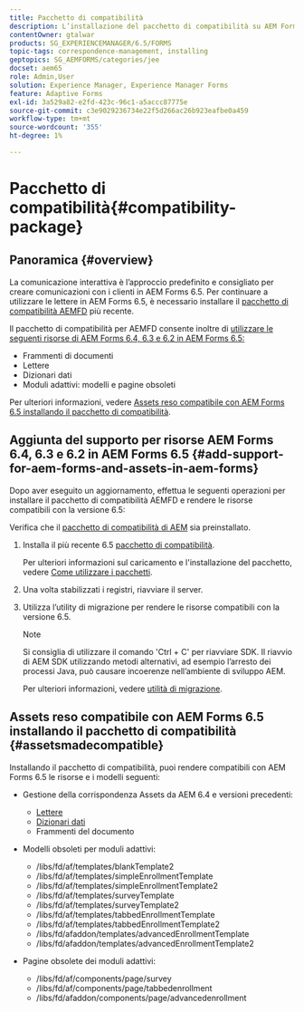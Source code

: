 ```yaml
---
title: Pacchetto di compatibilità
description: L’installazione del pacchetto di compatibilità su AEM Forms 6.5 consente di utilizzare le risorse di Gestione della corrispondenza di AEM Forms 6.4 e versioni precedenti e i modelli e le pagine obsoleti dei moduli adattivi
contentOwner: gtalwar
products: SG_EXPERIENCEMANAGER/6.5/FORMS
topic-tags: correspondence-management, installing
geptopics: SG_AEMFORMS/categories/jee
docset: aem65
role: Admin,User
solution: Experience Manager, Experience Manager Forms
feature: Adaptive Forms
exl-id: 3a529a82-e2fd-423c-96c1-a5accc87775e
source-git-commit: c3e9029236734e22f5d266ac26b923eafbe0a459
workflow-type: tm+mt
source-wordcount: '355'
ht-degree: 1%

---
```


# Pacchetto di compatibilità{#compatibility-package}

## Panoramica {#overview}

La comunicazione interattiva è l’approccio predefinito e consigliato per creare comunicazioni con i clienti in AEM Forms 6.5. Per continuare a utilizzare le lettere in AEM Forms 6.5, è necessario installare il [pacchetto di compatibilità AEMFD](https://helpx.adobe.com/aem-forms/kb/aem-forms-releases.html) più recente.

Il pacchetto di compatibilità per AEMFD consente inoltre di [utilizzare le seguenti risorse di AEM Forms 6.4, 6.3 e 6.2 in AEM Forms 6.5:](../../forms/using/compatibility-package.md#add-support-for-aem-forms-and-assets-in-aem-forms)

* Frammenti di documenti
* Lettere
* Dizionari dati
* Moduli adattivi: modelli e pagine obsoleti

Per ulteriori informazioni, vedere [Assets reso compatibile con AEM Forms 6.5 installando il pacchetto di compatibilità](../../forms/using/compatibility-package.md#assetsmadecompatible).

## Aggiunta del supporto per risorse AEM Forms 6.4, 6.3 e 6.2 in AEM Forms 6.5 {#add-support-for-aem-forms-and-assets-in-aem-forms}

Dopo aver eseguito un aggiornamento, effettua le seguenti operazioni per installare il pacchetto di compatibilità AEMFD e rendere le risorse compatibili con la versione 6.5:

Verifica che il [pacchetto di compatibilità di AEM](https://helpx.adobe.com/aem-forms/kb/aem-forms-releases.html) sia preinstallato.

1. Installa il più recente 6.5 [pacchetto di compatibilità](https://helpx.adobe.com/aem-forms/kb/aem-forms-releases.html).

   Per ulteriori informazioni sul caricamento e l&#39;installazione del pacchetto, vedere [Come utilizzare i pacchetti](/help/sites-administering/package-manager.md).

1. Una volta stabilizzati i registri, riavviare il server.
1. Utilizza l’utility di migrazione per rendere le risorse compatibili con la versione 6.5.

   >[!NOTE]
   >
   > Si consiglia di utilizzare il comando &#39;Ctrl + C&#39; per riavviare SDK. Il riavvio di AEM SDK utilizzando metodi alternativi, ad esempio l’arresto dei processi Java, può causare incoerenze nell’ambiente di sviluppo AEM.

   Per ulteriori informazioni, vedere [utilità di migrazione](../../forms/using/migration-utility.md).

## Assets reso compatibile con AEM Forms 6.5 installando il pacchetto di compatibilità {#assetsmadecompatible}

Installando il pacchetto di compatibilità, puoi rendere compatibili con AEM Forms 6.5 le risorse e i modelli seguenti:

* Gestione della corrispondenza Assets da AEM 6.4 e versioni precedenti:

   * [Lettere](../../forms/using/create-letter.md)
   * [Dizionari dati](/help/forms/using/data-dictionary.md)
   * Frammenti del documento

* Modelli obsoleti per moduli adattivi:

   * /libs/fd/af/templates/blankTemplate2
   * /libs/fd/af/templates/simpleEnrollmentTemplate
   * /libs/fd/af/templates/simpleEnrollmentTemplate2
   * /libs/fd/af/templates/surveyTemplate
   * /libs/fd/af/templates/surveyTemplate2
   * /libs/fd/af/templates/tabbedEnrollmentTemplate
   * /libs/fd/af/templates/tabbedEnrollmentTemplate2
   * /libs/fd/afaddon/templates/advancedEnrollmentTemplate
   * /libs/fd/afaddon/templates/advancedEnrollmentTemplate2

* Pagine obsolete dei moduli adattivi:

   * /libs/fd/af/components/page/survey
   * /libs/fd/af/components/page/tabbedenrollment
   * /libs/fd/afaddon/components/page/advancedenrollment
